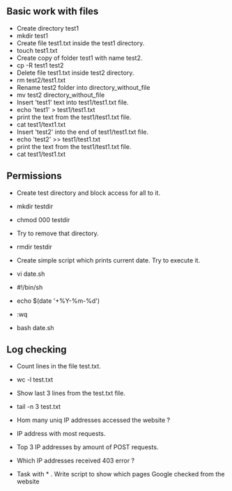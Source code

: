 ## Basic work with files

-    Create directory test1
- mkdir test1
- Create file test1.txt inside the test1 directory.
- touch test1.txt
-    Create copy of folder test1 with name test2.  
- cp -R test1 test2
-    Delete file test1.txt inside test2 directory. 
- rm test2/test1.txt
-    Rename test2 folder into directory_without_file
- mv test2 directory_without_file
-    Insert 'test1' text into test1/test1.txt file.
- echo 'test1' > test1/test1.txt
-    print the text from the test1/test1.txt file.
- cat test1/text1.txt
-    Insert 'test2' into the end of test1/test1.txt file.
- echo 'test2' >> test1/test1.txt
-    print the text from the test1/test1.txt file.
- cat test1/test1.txt
## Permissions

-   Create test directory and block access for all to it.
- mkdir testdir
- chmod 000 testdir
-   Try to remove that directory.
- rmdir testdir

-    Create simple script which prints current date. Try to execute it.
- vi date.sh
- #!/bin/sh
- echo $(date '+%Y-%m-%d')
- :wq
- bash date.sh 

## Log checking

-  Count lines in the file test.txt.
- wc -l test.txt

- Show last 3 lines from the test.txt file. 
- tail -n 3 test.txt

-  Hom many uniq IP addresses accessed the website ? 


-  IP address with most requests.


-  Top 3 IP addresses by amount of POST requests.


-  Which IP addresses received 403 error ? 


- Task with * . Write script to show which pages Google checked from the website 

